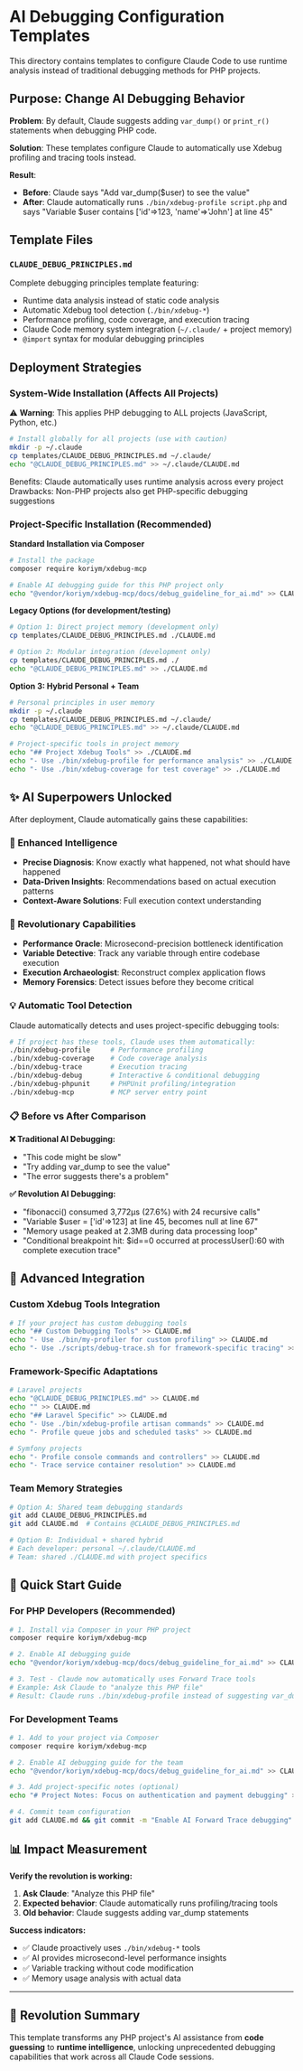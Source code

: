 # AI Debugging Configuration Templates

This directory contains templates to configure Claude Code to use runtime analysis instead of traditional debugging methods for PHP projects.

## Purpose: Change AI Debugging Behavior

**Problem**: By default, Claude suggests adding `var_dump()` or `print_r()` statements when debugging PHP code.

**Solution**: These templates configure Claude to automatically use Xdebug profiling and tracing tools instead.

**Result**: 
- **Before**: Claude says "Add var_dump($user) to see the value"
- **After**: Claude automatically runs `./bin/xdebug-profile script.php` and says "Variable $user contains ['id'=>123, 'name'=>'John'] at line 45"

## Template Files

### `CLAUDE_DEBUG_PRINCIPLES.md` 
Complete debugging principles template featuring:
- Runtime data analysis instead of static code analysis
- Automatic Xdebug tool detection (`./bin/xdebug-*`)
- Performance profiling, code coverage, and execution tracing
- Claude Code memory system integration (`~/.claude/` + project memory)
- `@import` syntax for modular debugging principles

## Deployment Strategies

### System-Wide Installation (Affects All Projects)

⚠️ **Warning**: This applies PHP debugging to ALL projects (JavaScript, Python, etc.)

```bash
# Install globally for all projects (use with caution)
mkdir -p ~/.claude
cp templates/CLAUDE_DEBUG_PRINCIPLES.md ~/.claude/
echo "@CLAUDE_DEBUG_PRINCIPLES.md" >> ~/.claude/CLAUDE.md
```

Benefits: Claude automatically uses runtime analysis across every project
Drawbacks: Non-PHP projects also get PHP-specific debugging suggestions

### Project-Specific Installation (Recommended)

**Standard Installation via Composer**
```bash
# Install the package
composer require koriym/xdebug-mcp

# Enable AI debugging guide for this PHP project only
echo "@vendor/koriym/xdebug-mcp/docs/debug_guideline_for_ai.md" >> CLAUDE.md
```

**Legacy Options (for development/testing)**
```bash
# Option 1: Direct project memory (development only)
cp templates/CLAUDE_DEBUG_PRINCIPLES.md ./CLAUDE.md

# Option 2: Modular integration (development only)
cp templates/CLAUDE_DEBUG_PRINCIPLES.md ./
echo "@CLAUDE_DEBUG_PRINCIPLES.md" >> ./CLAUDE.md
```

**Option 3: Hybrid Personal + Team**
```bash
# Personal principles in user memory
mkdir -p ~/.claude
cp templates/CLAUDE_DEBUG_PRINCIPLES.md ~/.claude/
echo "@CLAUDE_DEBUG_PRINCIPLES.md" >> ~/.claude/CLAUDE.md

# Project-specific tools in project memory
echo "## Project Xdebug Tools" >> ./CLAUDE.md
echo "- Use ./bin/xdebug-profile for performance analysis" >> ./CLAUDE.md
echo "- Use ./bin/xdebug-coverage for test coverage" >> ./CLAUDE.md
```

## ✨ AI Superpowers Unlocked

After deployment, Claude automatically gains these capabilities:

### 🧠 Enhanced Intelligence
- **Precise Diagnosis**: Know exactly what happened, not what should have happened
- **Data-Driven Insights**: Recommendations based on actual execution patterns
- **Context-Aware Solutions**: Full execution context understanding

### 🚀 Revolutionary Capabilities  
- **Performance Oracle**: Microsecond-precision bottleneck identification
- **Variable Detective**: Track any variable through entire codebase execution
- **Execution Archaeologist**: Reconstruct complex application flows
- **Memory Forensics**: Detect issues before they become critical

### 💡 Automatic Tool Detection
Claude automatically detects and uses project-specific debugging tools:

```bash
# If project has these tools, Claude uses them automatically:
./bin/xdebug-profile     # Performance profiling
./bin/xdebug-coverage    # Code coverage analysis  
./bin/xdebug-trace       # Execution tracing
./bin/xdebug-debug       # Interactive & conditional debugging
./bin/xdebug-phpunit     # PHPUnit profiling/integration
./bin/xdebug-mcp         # MCP server entry point
```

### 📋 Before vs After Comparison

**❌ Traditional AI Debugging:**
- "This code might be slow"
- "Try adding var_dump to see the value"
- "The error suggests there's a problem"

**✅ Revolution AI Debugging:**
- "fibonacci() consumed 3,772μs (27.6%) with 24 recursive calls"
- "Variable $user = ['id'=>123] at line 45, becomes null at line 67"
- "Memory usage peaked at 2.3MB during data processing loop"
- "Conditional breakpoint hit: $id==0 occurred at processUser():60 with complete execution trace"

## 🔧 Advanced Integration

### Custom Xdebug Tools Integration
```bash
# If your project has custom debugging tools
echo "## Custom Debugging Tools" >> CLAUDE.md
echo "- Use ./bin/my-profiler for custom profiling" >> CLAUDE.md  
echo "- Use ./scripts/debug-trace.sh for framework-specific tracing" >> CLAUDE.md
```

### Framework-Specific Adaptations
```bash
# Laravel projects
echo "@CLAUDE_DEBUG_PRINCIPLES.md" >> CLAUDE.md
echo "" >> CLAUDE.md
echo "## Laravel Specific" >> CLAUDE.md
echo "- Use ./bin/xdebug-profile artisan commands" >> CLAUDE.md
echo "- Profile queue jobs and scheduled tasks" >> CLAUDE.md

# Symfony projects  
echo "- Profile console commands and controllers" >> CLAUDE.md
echo "- Trace service container resolution" >> CLAUDE.md
```

### Team Memory Strategies
```bash
# Option A: Shared team debugging standards
git add CLAUDE_DEBUG_PRINCIPLES.md
git add CLAUDE.md  # Contains @CLAUDE_DEBUG_PRINCIPLES.md

# Option B: Individual + shared hybrid
# Each developer: personal ~/.claude/CLAUDE.md
# Team: shared ./CLAUDE.md with project specifics
```

## 🚀 Quick Start Guide

### For PHP Developers (Recommended)
```bash
# 1. Install via Composer in your PHP project
composer require koriym/xdebug-mcp

# 2. Enable AI debugging guide
echo "@vendor/koriym/xdebug-mcp/docs/debug_guideline_for_ai.md" >> CLAUDE.md

# 3. Test - Claude now automatically uses Forward Trace tools
# Example: Ask Claude to "analyze this PHP file"
# Result: Claude runs ./bin/xdebug-profile instead of suggesting var_dump()
```

### For Development Teams
```bash
# 1. Add to your project via Composer
composer require koriym/xdebug-mcp

# 2. Enable AI debugging guide for the team
echo "@vendor/koriym/xdebug-mcp/docs/debug_guideline_for_ai.md" >> CLAUDE.md

# 3. Add project-specific notes (optional)
echo "# Project Notes: Focus on authentication and payment debugging" >> CLAUDE.md

# 4. Commit team configuration
git add CLAUDE.md && git commit -m "Enable AI Forward Trace debugging"
```

## 📊 Impact Measurement

**Verify the revolution is working:**

1. **Ask Claude**: "Analyze this PHP file"
2. **Expected behavior**: Claude automatically runs profiling/tracing tools  
3. **Old behavior**: Claude suggests adding var_dump statements

**Success indicators:**
- ✅ Claude proactively uses `./bin/xdebug-*` tools
- ✅ AI provides microsecond-level performance insights  
- ✅ Variable tracking without code modification
- ✅ Memory usage analysis with actual data

---

## 🌟 Revolution Summary

This template transforms any PHP project's AI assistance from **code guessing** to **runtime intelligence**, unlocking unprecedented debugging capabilities that work across all Claude Code sessions.
